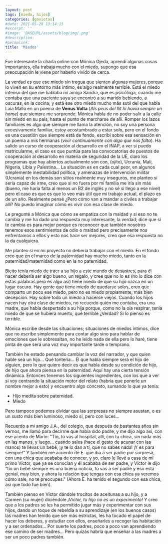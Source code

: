 ```yaml
---
layout: post
tags: [miedo, hijos]
categories: [gaviotas]
#date: 2021-05-20 13:14:15
#excerpt: ''
#image: 'BASEURL/assets/blog/img/.png'
#description:
#permalink:
title: 'Miedos'
---
```


Fue interesante la charla online con Mónica Ojeda, aprendí algunas cosas importantes, ella trabaja mucho con el miedo, supongo que esa preocupación le viene por haberlo vivido de cerca. 

La verdad es que ese miedo sin tregua que sienten algunas mujeres, porque lo viven en su entorno más íntimo, es algo realmente terrible. Está el miedo intenso del que me hablaba mi amiga Sandra, que es psicóloga, cuando me contaba que una paciente suya se encontró a su marido bebiendo, a oscuras, en la cocina; y está ese otro miedo mucho más sutil del que habla Laia Mallo en un poema de **Venus Volta** (*Als peus del llit hi havía sempre un home*) que siempre me sorprende. Mónica habla de no poder salir a la calle sin miedo en su país, hasta el punto de marcharse de allí. Romper los lazos familiares es algo que siempre me llama la atención, no soy una persona excesivamente familiar, estoy acostumbrado a estar solo, pero en el fondo es una cuestión que siempre está de fondo, escribí sobre esa sensación en un poema a mis hermanas (*vivir continuamente con algo que nos falta*). Ha salido un curso de cooperación al desarrollo en el INAP, a ver si puedo matricularme, el caso es que puntúa para las convocatorias de puestos de cooperación al desarrollo en materia de seguridad de la UE, claro los programas que hay abiertos actualmente son con, (ojito), Ucrania, Mali, Nigeria, Libia y Palestina... La situación es en cada cual peor, en algunos simplemente inestabilidad política, y amenazas de intervención militar (Ucrania) en los demás son sitios realmente muy inseguros, me planteo si sería capaz de irme, creo que si no fuera por mí familia me iría sin más (bueno, me haría falta al menos un B2 de inglés y no sé si llego a ese nivel) pero el caso es que es que lo veo más útil que mi trabajo actual, el plazo es de un año. Realmente pensé ¿Pero cómo van a mandar a civiles a trabajar allí? No puedo imaginar cómo es vivir con esa clase de miedo.

Le pregunté a Mónica que cómo se empatiza con la maldad y si eso no te cambia y me ha dado una respuesta muy interesante, la verdad; dice que si te cambia es para mejor porque es reconocer que también nosotros tenemos esos sentimientos de odio o maldad pero precisamente nos enfrentamos a ellos y esto nos hace ser mejores, creo que esa respuesta no la da cualquiera.

Me planteo si en mi proyecto no debería trabajar con el miedo. En el fondo creo que en el marco de la paternidad hay mucho miedo, tanto en la paternidad/maternidad como en la no paternidad. 

Bieito tenía miedo de traer a su hijo a este mundo de desastres, para él nacer debería ser algo bueno, un regalo, y cree que no lo es (no lo dice con estas palabras pero es algo así) tiene miedo de que su hijo nazca en un lugar oscuro. Hay gente que tiene miedo de quedarse solos, creo que comparto un poco ese miedo, pero no es miedo propiamente, más bien decepción. Hay sobre todo un miedo a hacerse viejos. Cuando los hijos nacen hay otra clase de miedos, no recuerdo quién me contaba, era una madre, que había despertado a su hija porque, como no la oía respirar, tenía miedo de que se hubiera muerto, qué terrible ¿Verdad? Si lo pienso es terrible. 

Mónica escribe desde las situaciones;  situaciones de miedos íntimos, dice que no escribe simplemente para contar algo sino para hablar de emociones que le sobresaltan, no he leído nada de ella pero lo haré, tiene pinta de que será una voz muy importante tarde o temprano.

También he estado pensando cambiar la voz del narrador, y que quien hable sea un hijo... Qué tontería... El que habla siempre será el hijo de alguien, pero lo que quiero decir es que habla desde su condición de hijo, de hijo que ahora piensa en la paternidad. Aquí hay una cierta tensión dinámica. Entonces tenemos los siguientes ingredientes, con los que a ver si voy centrando la situación motor del relato (habría que ponerle un nombre mejor a esto) y encuentro algo concreto, sumando lo que ya tenía:

- Hijo medita sobre paternidad.
- Miedo

Pero tampoco podemos olvidar que las sorpresas no siempre asustan, o es un susto más bien luminoso, miedo sí, pero con luces...

Recuerdo a mi amigo J.A., del colegio, que después de bastantes años sin vernos, me llamó para decirme que había sido padre, y me dijo algo así, con ese acento de Marín: "Tío, tú vas al hospital, allí, con tu chica, sin nada más en las manos, y luego... cuando sales (hace el gesto de acunar con las manos) te llevas un bebé, ¡y te lo dan a tí, que no sabes nada! ¡Y es para siempre!" Y también me acuerdo de E. que iba a ser padre por sorpresa, con una chica que acababa de conocer, y yo, claro le llevé a casa de mi primo Víctor, que ya se conocían y él acababa de ser padre, y Víctor le dijo "tío un bebé siempre es una buena noticia, tú vas a ser padre y eso está genial, muy bien, y ahora la relación que tengas con esa chica ya veremos cómo sale, no te preocupes." (Ahora E. ha tenido el segundo con esa chica, así que todo fue bien).

También pienso en Víctor dándole trocitos de aceitunas a su hijo, y a Carmen (su mujer) diciéndole *¡Víctor, tu hijo no es un experimento!* Y creo que a los padres se les ha permitido jugar más y experimentar con sus hijos, dando un toque de rebeldía a su aprendizaje (en los buenos casos) las madres han tenido que ser más estrictas, les ha tocado el papel de hacer los deberes, y estudiar con ellos, enseñarles a recoger las habitación y a ser ordenados... Por suerte los padres, poco a poco van aprendiendo ese camino de ser madres... Pero quizás habría que enseñar a las madres a ser un poco padres también.

